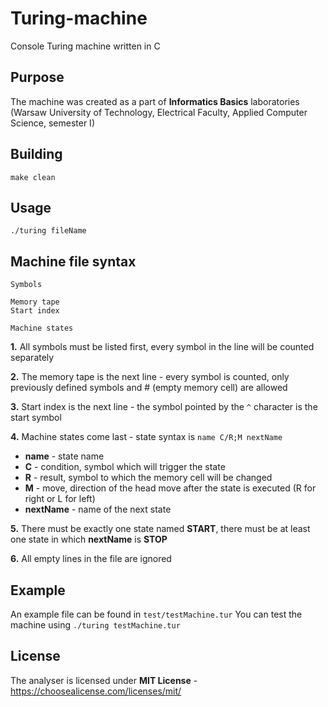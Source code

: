 # Turing-machine
Console Turing machine written in C

## Purpose
The machine was created as a part of **Informatics Basics** laboratories (Warsaw University of Technology, Electrical Faculty, Applied Computer Science, semester I)

## Building
`make clean`

## Usage
`./turing fileName`

## Machine file syntax
```
Symbols

Memory tape
Start index

Machine states
```

**1.** All symbols must be listed first, every symbol in the line will be counted separately

**2.** The memory tape is the next line - every symbol is counted, only previously defined symbols and # (empty memory cell) are allowed

**3.** Start index is the next line - the symbol pointed by the `^` character is the start symbol

**4.** Machine states come last - state syntax is `name C/R;M nextName`

   * **name** - state name
   * **C** - condition, symbol which will trigger the state
   * **R** - result, symbol to which the memory cell will be changed
   * **M** - move, direction of the head move after the state is executed (R for right or L for left)
   * **nextName** - name of the next state
   
**5.** There must be exactly one state named **START**, there must be at least one state in which **nextName** is **STOP**

**6.** All empty lines in the file are ignored

## Example
An example file can be found in `test/testMachine.tur`
You can test the machine using `./turing testMachine.tur`

## License
The analyser is licensed under **MIT License** - https://choosealicense.com/licenses/mit/
